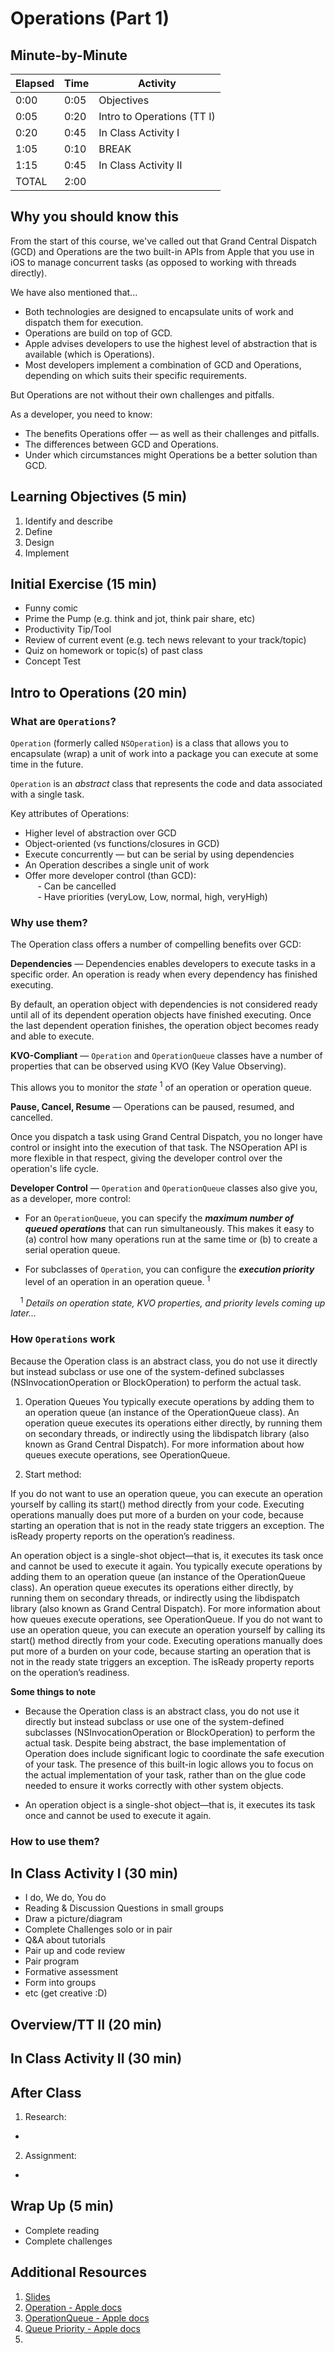 # Operations (Part 1)

## Minute-by-Minute

| **Elapsed** | **Time**  | **Activity**              |
| ----------- | --------- | ------------------------- |
| 0:00        | 0:05      | Objectives                |
| 0:05        | 0:20      | Intro to Operations (TT I)                  |
| 0:20        | 0:45      | In Class Activity I       |
| 1:05        | 0:10      | BREAK                     |
| 1:15        | 0:45      | In Class Activity II      |
| TOTAL       | 2:00      |                           |

## Why you should know this

From the start of this course, we've called out that Grand Central Dispatch (GCD) and Operations are the two built-in APIs from Apple that you use in iOS to manage concurrent tasks (as opposed to working with threads directly).

We have also mentioned that...

- Both technologies are designed to encapsulate units of work and dispatch them for execution.
- Operations are build on top of GCD.
- Apple advises developers to use the highest level of abstraction that is available (which is Operations).
- Most developers implement a combination of GCD and Operations, depending on which suits their specific requirements.

But Operations are not without their own challenges and pitfalls.

As a developer, you need to know:

- The benefits Operations offer &mdash; as well as their challenges and pitfalls.
- The differences between GCD and Operations.
- Under which circumstances might Operations be a better solution than GCD.

## Learning Objectives (5 min)

1. Identify and describe
1. Define
1. Design
1. Implement

<!-- Define and describe:
- Operation
- Operation Queues
- Benefits and Challenges of using Operations and Operation Queues
- the difference between GCD and Operations and Operation Queues
- when to use GCD vs Operations vs Operation Queues
- Subclassing
- Block Operations -->


## Initial Exercise (15 min)

- Funny comic
- Prime the Pump (e.g. think and jot, think pair share, etc)
- Productivity Tip/Tool
- Review of current event (e.g. tech news relevant to your track/topic)
- Quiz on homework or topic(s) of past class
- Concept Test

## Intro to Operations (20 min)

### What are `Operations`?

`Operation` (formerly called `NSOperation`) is a class that allows you to encapsulate (wrap) a unit of work into a package you can execute at some time in the future.

`Operation` is an *abstract* class that represents the code and data associated with a single task.

Key attributes of Operations:
- Higher level of abstraction over GCD
- Object-oriented (vs functions/closures in GCD)
- Execute concurrently &mdash; but can be serial by using dependencies
- An Operation describes a single unit of work
- Offer more developer control (than GCD): </br>
&nbsp;&nbsp;&nbsp;&nbsp; - Can be cancelled  </br>
&nbsp;&nbsp;&nbsp;&nbsp; - Have priorities (veryLow, Low, normal, high, veryHigh)  </br>


### Why use them?
The Operation class offers a number of compelling benefits over GCD:

**Dependencies** &mdash; Dependencies enables developers to execute tasks in a specific order. An operation is ready when every dependency has finished executing.

By default, an operation object with dependencies is not considered ready until all of its dependent operation objects have finished executing. Once the last dependent operation finishes, the operation object becomes ready and able to execute.

**KVO-Compliant** &mdash; `Operation` and `OperationQueue` classes have a number of properties that can be observed using KVO (Key Value Observing).

This allows you to monitor the *state* <sup>1</sup> of an operation or operation queue.

**Pause, Cancel, Resume** &mdash; Operations can be paused, resumed, and cancelled.

Once you dispatch a task using Grand Central Dispatch, you no longer have control or insight into the execution of that task. The NSOperation API is more flexible in that respect, giving the developer control over the operation's life cycle.

**Developer Control** &mdash; `Operation` and `OperationQueue` classes also give you, as a developer, more control:

- For an `OperationQueue`, you can specify the __*maximum number of queued operations*__ that can run simultaneously. This makes it easy to (a) control how many operations run at the same time or (b) to create a serial operation queue.

- For subclasses of `Operation`, you can configure the __*execution priority*__ level of an operation in an operation queue. <sup>1</sup>

&nbsp;&nbsp;&nbsp; <sup>1</sup> *Details on operation state, KVO properties, and priority levels coming up later...*

### How `Operations` work



Because the Operation class is an abstract class, you do not use it directly but instead subclass or use one of the system-defined subclasses (NSInvocationOperation or BlockOperation) to perform the actual task.

1) Operation Queues
You typically execute operations by adding them to an operation queue (an instance of the OperationQueue class). An operation queue executes its operations either directly, by running them on secondary threads, or indirectly using the libdispatch library (also known as Grand Central Dispatch). For more information about how queues execute operations, see OperationQueue.

2) Start method:

If you do not want to use an operation queue, you can execute an operation yourself by calling its start() method directly from your code. Executing operations manually does put more of a burden on your code, because starting an operation that is not in the ready state triggers an exception. The isReady property reports on the operation’s readiness.





<!-- < from Apple docs > -->
An operation object is a single-shot object—that is, it executes its task once and cannot be used to execute it again. You typically execute operations by adding them to an operation queue (an instance of the OperationQueue class). An operation queue executes its operations either directly, by running them on secondary threads, or indirectly using the libdispatch library (also known as Grand Central Dispatch). For more information about how queues execute operations, see OperationQueue.
If you do not want to use an operation queue, you can execute an operation yourself by calling its start() method directly from your code. Executing operations manually does put more of a burden on your code, because starting an operation that is not in the ready state triggers an exception. The isReady property reports on the operation’s readiness.




**Some things to note**

- Because the Operation class is an abstract class, you do not use it directly but instead subclass or use one of the system-defined subclasses (NSInvocationOperation or BlockOperation) to perform the actual task. Despite being abstract, the base implementation of Operation does include significant logic to coordinate the safe execution of your task. The presence of this built-in logic allows you to focus on the actual implementation of your task, rather than on the glue code needed to ensure it works correctly with other system objects.

- An operation object is a single-shot object—that is, it executes its task once and cannot be used to execute it again.


### How to use them?





<!-- TODO:  
- list states
- list priority levels
 -->




<!-- OUTLINE?
What are they?

Why use them? benefits

How they work

White board

Syntax examples

dependencies

BlockOperation

Compared to GCD... when to use them


-->



## In Class Activity I (30 min)

- I do, We do, You do
- Reading & Discussion Questions in small groups
- Draw a picture/diagram
- Complete Challenges solo or in pair
- Q&A about tutorials
- Pair up and code review
- Pair program
- Formative assessment
- Form into groups
- etc (get creative :D)

## Overview/TT II (20 min)

## In Class Activity II (30 min)



## After Class
1. Research:
-
2. Assignment:
-

## Wrap Up (5 min)

<!-- - Continue working on your current tutorial -->
- Complete reading
- Complete challenges

## Additional Resources

1. [Slides]()
2. [Operation - Apple docs](https://developer.apple.com/documentation/foundation/operation)
3. [OperationQueue - Apple docs](https://developer.apple.com/documentation/foundation/operationqueue)
4. [Queue Priority - Apple docs](https://developer.apple.com/documentation/foundation/operation/1411204-queuepriority)
5. []()
